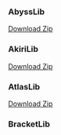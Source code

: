 ### AbyssLib
<a href="https://cdn.discordapp.com/attachments/1117049609244655638/1117050519727390770/Abyss_Lib.zip">Download Zip</a>

### AkiriLib
<a href="https://cdn.discordapp.com/attachments/1117049609244655638/1117051443346690069/Akiri_Lib.zip">Download Zip</a>

### AtlasLib
<a href="https://cdn.discordapp.com/attachments/1117049609244655638/1117052438072008804/Atlas_Lib.zip">Download Zip</a>

### BracketLib



























